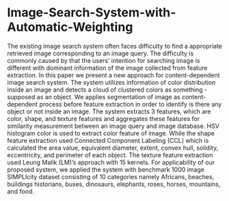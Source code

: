 # Image-Search-System-with-Automatic-Weighting
The existing image search system often faces difficulty to find a appropriate retrieved image corresponding to an image query. The difficulty is commonly caused by that the users’ intention for searching image is different with dominant information of the image collected from feature extraction. In this paper we present a new approach for content-dependent image search system. The system utilizes information of color distribution inside an image and detects a cloud of clustered colors as something - supposed as an object. We applies segmentation of image as content-dependent process before feature extraction in order to identify is there any object or not inside an image. The system extracts 3 features, which are color, shape, and texture features and aggregates these features for similarity measurement between an image query and image database. HSV histogram color is used to extract color feature of image. While the shape feature extraction used Connected Component Labeling (CCL) which is calculated the area value, equivalent diameter, extent, convex hull, solidity, eccentricity, and perimeter of each object. The texture feature extraction used Leung Malik (LM)’s approach with 15 kernels.  For applicability of our proposed system, we applied the system with benchmark 1000 image SIMPLIcity dataset consisting of 10 categories namely Africans, beaches, buildings historians, buses, dinosaurs, elephants, roses, horses, mountains, and food. 
